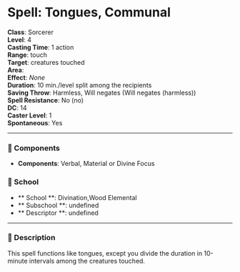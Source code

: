 
# Spell: Tongues, Communal
**Class**: Sorcerer  
**Level**: 4  
**Casting Time**: 1 action  
**Range**: touch  
**Target**: creatures touched  
**Area**:   
**Effect**: _None_  
**Duration**: 10 min./level split among the recipients  
**Saving Throw**: Harmless, Will negates (Will negates (harmless))  
**Spell Resistance**: No (no)  
**DC**: 14  
**Caster Level**: 1  
**Spontaneous**: Yes

---

### 🔮 Components
- **Components**: Verbal, Material or Divine Focus

### 🏫 School
- ** School **: Divination,Wood Elemental
- ** Subschool **: undefined
- ** Descriptor **: undefined
---

### 📜 Description
This spell functions like tongues, except you divide the duration in 10-minute intervals among the creatures touched.
